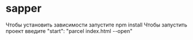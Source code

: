 # sapper
Чтобы установить зависимости запустите npm install
Чтобы запустить проект введите "start": "parcel index.html --open"
